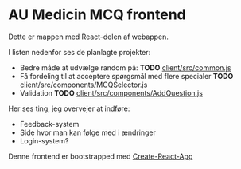 # AU Medicin MCQ frontend

Dette er mappen med React-delen af webappen. 

I listen nedenfor ses de planlagte projekter:
- Bedre måde at udvælge random på: __TODO__ [client/src/common.js](client/src/common.js)
- Få fordeling til at acceptere spørgsmål med flere specialer __TODO__ [client/src/components/MCQSelector.js](client/src/components/MCQSelector.js)
- Validation __TODO__ [client/src/components/AddQuestion.js](client/src/components/AddQuestion.js)

Her ses ting, jeg overvejer at indføre:

- Feedback-system
- Side hvor man kan følge med i ændringer
- Login-system?

Denne frontend er bootstrapped med [Create-React-App](https://github.com/facebook/create-react-app)
